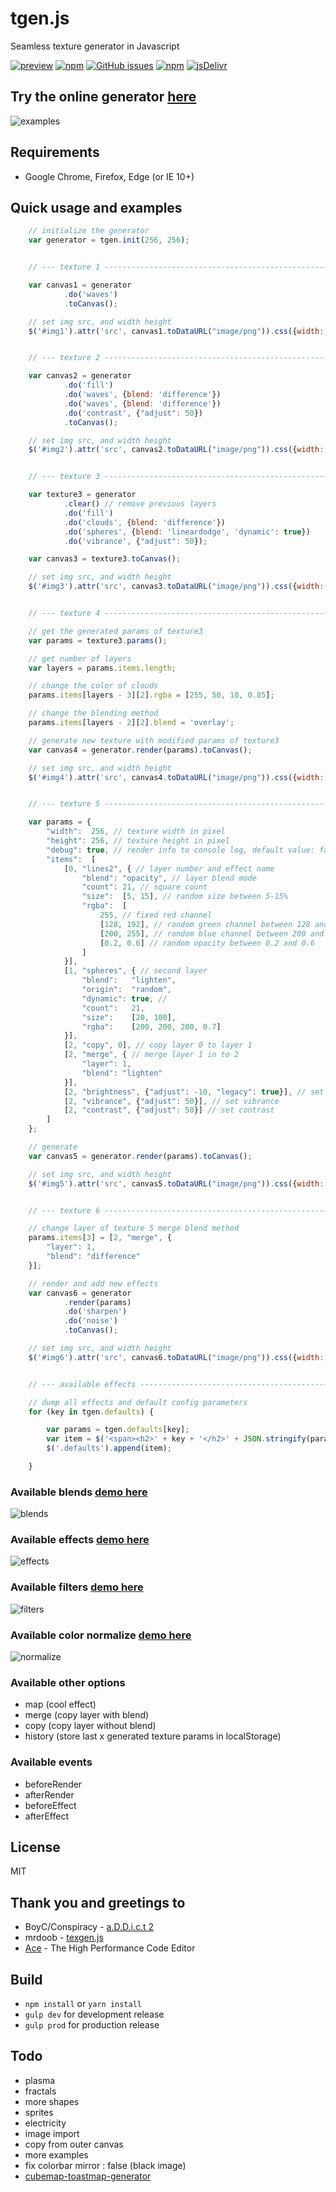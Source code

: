 # tgen.js

Seamless texture generator in Javascript

[![preview](https://img.shields.io/badge/preview-click_here-green.svg?style=flat-square)](https://texture-generator.com/generator/demo/)
[![npm](https://img.shields.io/npm/dt/seamless-texture-generator.svg?style=flat-square)](https://www.npmjs.com/package/seamless-texture-generator)
[![GitHub issues](https://img.shields.io/github/issues/schalkt/tgen.svg?style=flat-square)](https://github.com/schalkt/tgen/issues)
[![npm](https://img.shields.io/npm/v/seamless-texture-generator.svg?style=flat-square)](https://www.npmjs.com/package/seamless-texture-generator)
[![jsDelivr](https://data.jsdelivr.com/v1/package/npm/seamless-texture-generator/badge)](https://www.jsdelivr.com/package/npm/seamless-texture-generator)

## Try the online generator [here](https://texture-generator.com/generator/)

![examples](https://texture-generator.com/generator/demo/images/examples.jpg#20180809)

## Requirements

* Google Chrome, Firefox, Edge (or IE 10+)

## Quick usage and examples

```javascript
    // initialize the generator
    var generator = tgen.init(256, 256);


    // --- texture 1 --------------------------------------------------------------

    var canvas1 = generator
            .do('waves')
            .toCanvas();

    // set img src, and width height
    $('#img1').attr('src', canvas1.toDataURL("image/png")).css({width: canvas1.width, height: canvas1.height});


    // --- texture 2 --------------------------------------------------------------

    var canvas2 = generator
            .do('fill')
            .do('waves', {blend: 'difference'})
            .do('waves', {blend: 'difference'})
            .do('contrast', {"adjust": 50})
            .toCanvas();

    // set img src, and width height
    $('#img2').attr('src', canvas2.toDataURL("image/png")).css({width: canvas2.width, height: canvas2.height});


    // --- texture 3 --------------------------------------------------------------

    var texture3 = generator
            .clear() // remove previous layers
            .do('fill')
            .do('clouds', {blend: 'difference'})
            .do('spheres', {blend: 'lineardodge', 'dynamic': true})
            .do('vibrance', {"adjust": 50});

    var canvas3 = texture3.toCanvas();

    // set img src, and width height
    $('#img3').attr('src', canvas3.toDataURL("image/png")).css({width: canvas3.width, height: canvas3.height});


    // --- texture 4 --------------------------------------------------------------

    // get the generated params of texture3
    var params = texture3.params();

    // get number of layers
    var layers = params.items.length;

    // change the color of clouds
    params.items[layers - 3][2].rgba = [255, 50, 10, 0.85];

    // change the blending method
    params.items[layers - 2][2].blend = 'overlay';

    // generate new texture with modified params of texture3
    var canvas4 = generator.render(params).toCanvas();

    // set img src, and width height
    $('#img4').attr('src', canvas4.toDataURL("image/png")).css({width: canvas4.width, height: canvas4.height});


    // --- texture 5 --------------------------------------------------------------

    var params = {
        "width":  256, // texture width in pixel
        "height": 256, // texture height in pixel
        "debug": true, // render info to console log, default value: false
        "items":  [
            [0, "lines2", { // layer number and effect name
                "blend": "opacity", // layer blend mode
                "count": 21, // square count
                "size":  [5, 15], // random size between 5-15%
                "rgba":  [
                    255, // fixed red channel
                    [128, 192], // random green channel between 128 and 192
                    [200, 255], // random blue channel between 200 and 255
                    [0.2, 0.6] // random opacity between 0.2 and 0.6
                ]
            }],
            [1, "spheres", { // second layer
                "blend":   "lighten",
                "origin":  "random",
                "dynamic": true, //
                "count":   21,
                "size":    [20, 100],
                "rgba":    [200, 200, 200, 0.7]
            }],
            [2, "copy", 0], // copy layer 0 to layer 1
            [2, "merge", { // merge layer 1 in to 2
                "layer": 1,
                "blend": "lighten"
            }],
            [2, "brightness", {"adjust": -10, "legacy": true}], // set brightness
            [2, "vibrance", {"adjust": 50}], // set vibrance
            [2, "contrast", {"adjust": 50}] // set contrast
        ]
    };

    // generate
    var canvas5 = generator.render(params).toCanvas();

    // set img src, and width height
    $('#img5').attr('src', canvas5.toDataURL("image/png")).css({width: canvas5.width, height: canvas5.height});


    // --- texture 6 --------------------------------------------------------------

    // change layer of texture 5 merge blend method
    params.items[3] = [2, "merge", {
        "layer": 1,
        "blend": "difference"
    }];

    // render and add new effects
    var canvas6 = generator
            .render(params)
            .do('sharpen')
            .do('noise')
            .toCanvas();

    // set img src, and width height
    $('#img6').attr('src', canvas6.toDataURL("image/png")).css({width: canvas6.width, height: canvas6.height});


    // --- available effects -------------------------------------------------------

    // dump all effects and default config parameters
    for (key in tgen.defaults) {

        var params = tgen.defaults[key];
        var item = $('<span><h2>' + key + '</h2>' + JSON.stringify(params) + '</span>');
        $('.defaults').append(item);

    }
```

### Available blends [demo here](https://texture-generator.com/generator/demo/blends.html)

![blends](https://texture-generator.com/generator/demo/images/blends.jpg#20180809)

### Available effects [demo here](https://texture-generator.com/generator/demo/effects.html)

![effects](https://texture-generator.com/generator/demo/images/effects.jpg#20180809)

### Available filters [demo here](https://texture-generator.com/generator/demo/filters.html)

![filters](https://texture-generator.com/generator/demo/images/filters.jpg#20180809)

### Available color normalize [demo here](https://texture-generator.com/generator/demo/normalize.html)

![normalize](https://texture-generator.com/generator/demo/images/normalize.jpg#20180809)

### Available other options

* map (cool effect)
* merge (copy layer with blend)
* copy (copy layer without blend)
* history (store last x generated texture params in localStorage)

### Available events

* beforeRender
* afterRender
* beforeEffect
* afterEffect

## License

MIT

## Thank you and greetings to

* BoyC/Conspiracy - [a.D.D.i.c.t 2](http://conspiracy.hu/release/tool/addict2/)
* mrdoob - [texgen.js](https://github.com/mrdoob/texgen.js)
* [Ace](http://ace.c9.io/) - The High Performance Code Editor

## Build

* `npm install` or `yarn install`
* `gulp dev` for development release
* `gulp prod` for production release

## Todo

* plasma
* fractals
* more shapes
* sprites
* electricity
* image import
* copy from outer canvas
* more examples
* fix colorbar mirror : false (black image)
* [cubemap-toastmap-generator](https://jonaszeitler.se/cubemap-toastmap-generator/)